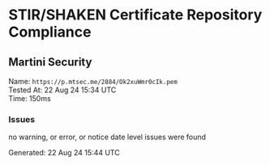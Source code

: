# STIR/SHAKEN Certificate Repository Compliance

## Martini Security

Name: `https://p.mtsec.me/2884/Ok2xuWmr0cIk.pem`\
Tested At: 22 Aug 24 15:34 UTC\
Time: 150ms

### Issues

no warning, or error, or notice date level issues were found

Generated: 22 Aug 24 15:44 UTC